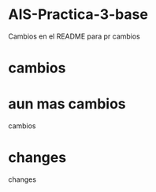 # AIS-Practica-3-base


Cambios en el README para pr
cambios 
# cambios
# aun mas cambios 
cambios
# changes 
changes